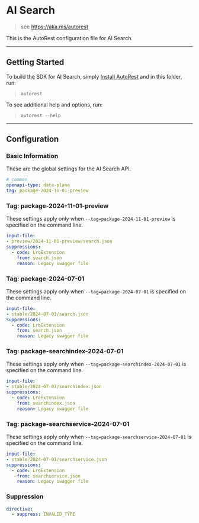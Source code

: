 # AI Search

> see https://aka.ms/autorest

This is the AutoRest configuration file for AI Search.

---

## Getting Started

To build the SDK for AI Search, simply [Install AutoRest](https://aka.ms/autorest/install) and in this folder, run:

> `autorest`

To see additional help and options, run:

> `autorest --help`
---

## Configuration

### Basic Information

These are the global settings for the AI Search API.

``` yaml
# common
openapi-type: data-plane
tag: package-2024-11-01-preview
```

### Tag: package-2024-11-01-preview

These settings apply only when `--tag=package-2024-11-01-preview` is specified on the command line.

``` yaml $(tag) == 'package-2024-11-01-preview'
input-file:
- preview/2024-11-01-preview/search.json
suppressions:
  - code: LroExtension 
    from: search.json
    reason: Legacy swagger file
```

### Tag: package-2024-07-01

These settings apply only when `--tag=package-2024-07-01` is specified on the command line.

``` yaml $(tag) == 'package-2024-07-01'
input-file:
- stable/2024-07-01/search.json
suppressions:
  - code: LroExtension 
    from: search.json
    reason: Legacy swagger file
```

### Tag: package-searchindex-2024-07-01

These settings apply only when `--tag=package-searchindex-2024-07-01` is specified on the command line.

``` yaml $(tag) == 'package-searchindex-2024-07-01'
input-file:
- stable/2024-07-01/searchindex.json
suppressions:
  - code: LroExtension 
    from: searchindex.json
    reason: Legacy swagger file
```

### Tag: package-searchservice-2024-07-01

These settings apply only when `--tag=package-searchservice-2024-07-01` is specified on the command line.

``` yaml $(tag) == 'package-searchservice-2024-07-01'
input-file:
- stable/2024-07-01/searchservice.json
suppressions:
  - code: LroExtension 
    from: searchservice.json
    reason: Legacy swagger file
```

### Suppression
``` yaml
directive:
  - suppress: INVALID_TYPE
```
